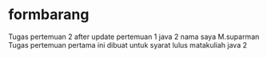 # formbarang
Tugas pertemuan 2 after update pertemuan 1 java 2
   nama saya M.suparman
   Tugas pertemuan pertama ini dibuat untuk syarat lulus matakuliah java 2
